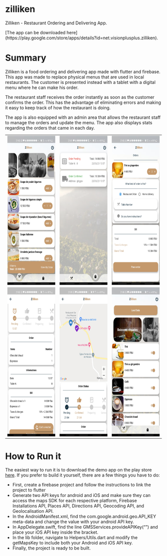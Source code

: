 # zilliken

<p>Zilliken - Restaurant Ordering and Delivering App.</p>
<p>[The app can be downloaded here](https://play.google.com/store/apps/details?id=net.visionplusplus.zilliken).</p>

# Summary

<p>Zilliken is a food ordering and delivering app made with flutter and firebase. This app was made to replace physical menus that are used in local restaurants. The customer is presented instead with a tablet with a digital menu where he can make his order.</p>
<p>The restaurant staff receives the order instantly as soon as the customer confirms the order. This has the advantage of eliminating errors and making it easy to keep track of how the restaurant is doing.</p>
<p>The app is also equipped with an admin area that allows the restaurant staff to manage the orders and update the menu. The app also displays stats regarding the orders that came in each day.</p>

<table>
  <tr>
    <td><img src="examples/4.jpg" width=270 height=480></td>
    <td><img src="examples/2.jpg" width=270 height=480></td>
    <td><img src="examples/6.jpg" width=270 height=480></td>
  </tr>
  <tr>
    <td><img src="examples/3.jpg" width=270 height=480></td>
    <td><img src="examples/8.jpg" width=270 height=480></td>
    <td><img src="examples/10.jpg" width=270 height=480></td>
  </tr>
 </table>

# How to Run it

The easiest way to run it is to download the demo app on the play store [here](https://play.google.com/store/apps/details?id=net.visionplusplus.zilliken).
If you prefer to build it yourself, there are a few things you have to do:

- First, create a firebase project and follow the instructions to link the project to flutter
- Generate two API keys for android and iOS and make sure they can access the maps SDK for each respective platform, Firebase Installations API, Places API, Directions API, Geocoding API, and Geolocalisation API.
- In the AndroidManifest.xml, find the com.google.android.geo.API_KEY meta-data and change the value with your android API key.
- In AppDelegate.swift, find the line GMSServices.provideAPIKey(“”) and place your iOS API key inside the bracket.
- In the lib folder, navigate to Helpers/Utils.dart and modify the getMapsKey to include both your Android and iOS API key.
- Finally, the project is ready to be built.
